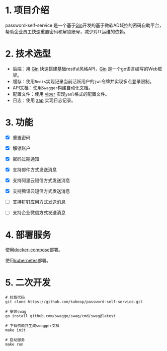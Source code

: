 # 1. 项目介绍
password-self-service 是一个基于[Gin](https://gin-gonic.com)开发的基于微软AD域控的密码自助平台，帮助企业员工快速重置密码和解锁账号，减少对IT运维的依赖。

# 2. 技术选型
- 后端：用 [Gin](https://gin-gonic.com/) 快速搭建基础restful风格API，[Gin](https://gin-gonic.com/) 是一个go语言编写的Web框架。
- 缓存：使用`Redis`实现记录当前活跃用户的`jwt`令牌并实现多点登录限制。
- API文档：使用`Swagger`构建自动化文档。
- 配置文件：使用 [viper](https://github.com/spf13/viper) 实现`yaml`格式的配置文件。
- 日志：使用 [zap](https://github.com/uber-go/zap) 实现日志记录。



# 3. 功能

- [x] 重置密码
- [x] 解锁账户
- [x] 密码过期通知
- [x] 支持邮件方式发送消息
- [x] 支持阿里云短信方式发送消息
- [x] 支持腾讯云短信方式发送消息
- [ ] 支持钉钉应用方式发送消息
- [ ] 支持企业微信方式发送消息



# 4. 部署服务

使用[docker-compose](manifest/docker/docker-compose.yml)部署。

使用[kubernetes](manifest/k8s)部署。


# 5. 二次开发

```shell
# 拉取代码
git clone https://github.com/kubeop/password-self-service.git

# 安装swag
go install github.com/swaggo/swag/cmd/swag@latest

# 下载依赖并生成swagger文档
make init

# 启动服务
make run
```

